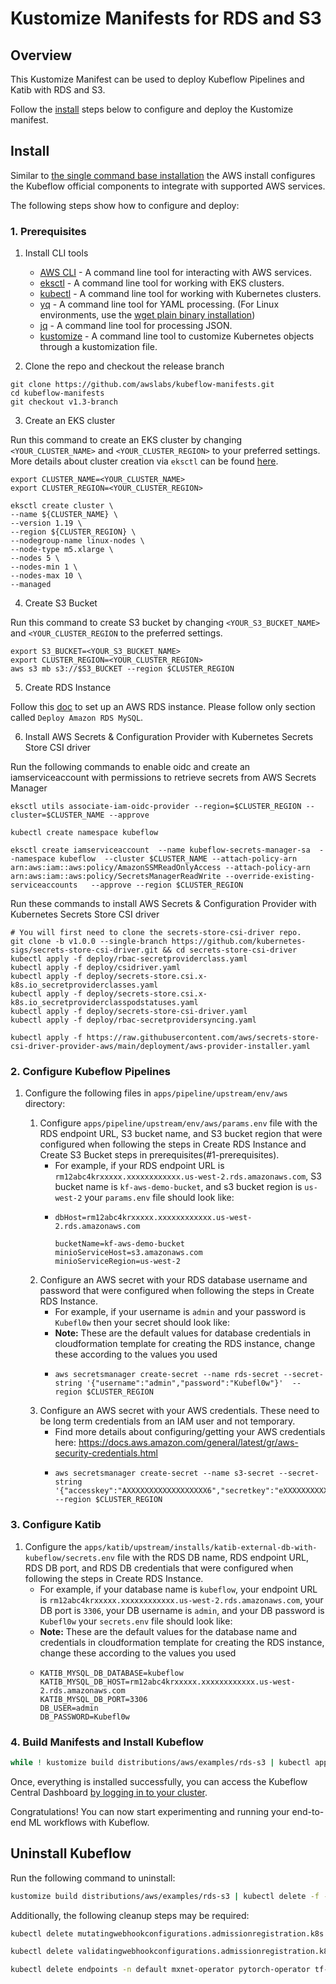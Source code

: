 # Kustomize Manifests for RDS and S3

## Overview
This Kustomize Manifest can be used to deploy Kubeflow Pipelines and Katib with RDS and S3.

Follow the [install](#install) steps below to configure and deploy the Kustomize manifest.

## Install

Similar to [the single command base installation](../../../../README.md#install-with-a-single-command) the AWS install configures the Kubeflow official components to integrate with supported AWS services. 

The following steps show how to configure and deploy:

### 1. Prerequisites

1. Install CLI tools
    - [AWS CLI](https://docs.aws.amazon.com/cli/latest/userguide/getting-started-install.html) - A command line tool for interacting with AWS services.
    - [eksctl](https://eksctl.io/introduction/#installation) - A command line tool for working with EKS clusters.
    - [kubectl](https://kubernetes.io/docs/tasks/tools) - A command line tool for working with Kubernetes clusters.
    - [yq](https://mikefarah.gitbook.io/yq) - A command line tool for YAML processing. (For Linux environments, use the [wget plain binary installation](https://mikefarah.gitbook.io/yq/#wget))
    - [jq](https://stedolan.github.io/jq/download/) - A command line tool for processing JSON.
    - [kustomize](https://kubectl.docs.kubernetes.io/installation/kustomize/) - A command line tool to customize Kubernetes objects through a kustomization file.

2. Clone the repo and checkout the release branch

```
git clone https://github.com/awslabs/kubeflow-manifests.git
cd kubeflow-manifests
git checkout v1.3-branch
```

3. Create an EKS cluster 

 Run this command to create an EKS cluster by changing `<YOUR_CLUSTER_NAME>` and `<YOUR_CLUSTER_REGION>` to your preferred settings. More details about cluster creation via `eksctl` can be found [here](https://eksctl.io/usage/creating-and-managing-clusters/).

```
export CLUSTER_NAME=<YOUR_CLUSTER_NAME>
export CLUSTER_REGION=<YOUR_CLUSTER_REGION>

eksctl create cluster \
--name ${CLUSTER_NAME} \
--version 1.19 \
--region ${CLUSTER_REGION} \
--nodegroup-name linux-nodes \
--node-type m5.xlarge \
--nodes 5 \
--nodes-min 1 \
--nodes-max 10 \
--managed
```

4. Create S3 Bucket

Run this command to create S3 bucket by changing `<YOUR_S3_BUCKET_NAME>` and `<YOUR_CLUSTER_REGION` to the preferred settings.

```
export S3_BUCKET=<YOUR_S3_BUCKET_NAME>
export CLUSTER_REGION=<YOUR_CLUSTER_REGION>
aws s3 mb s3://$S3_BUCKET --region $CLUSTER_REGION
```

5. Create RDS Instance

Follow this [doc](https://www.kubeflow.org/docs/distributions/aws/customizing-aws/rds/#deploy-amazon-rds-mysql) to set up an AWS RDS instance. Please follow only section called `Deploy Amazon RDS MySQL`. 

6. Install AWS Secrets & Configuration Provider with Kubernetes Secrets Store CSI driver

Run the following commands to enable oidc and create an iamserviceaccount with permissions to retrieve secrets from AWS Secrets Manager

```
eksctl utils associate-iam-oidc-provider --region=$CLUSTER_REGION --cluster=$CLUSTER_NAME --approve

kubectl create namespace kubeflow

eksctl create iamserviceaccount  --name kubeflow-secrets-manager-sa  --namespace kubeflow  --cluster $CLUSTER_NAME --attach-policy-arn  arn:aws:iam::aws:policy/AmazonSSMReadOnlyAccess --attach-policy-arn arn:aws:iam::aws:policy/SecretsManagerReadWrite --override-existing-serviceaccounts   --approve --region $CLUSTER_REGION
```

Run these commands to install AWS Secrets & Configuration Provider with Kubernetes Secrets Store CSI driver
```
# You will first need to clone the secrets-store-csi-driver repo.
git clone -b v1.0.0 --single-branch https://github.com/kubernetes-sigs/secrets-store-csi-driver.git && cd secrets-store-csi-driver
kubectl apply -f deploy/rbac-secretproviderclass.yaml
kubectl apply -f deploy/csidriver.yaml
kubectl apply -f deploy/secrets-store.csi.x-k8s.io_secretproviderclasses.yaml
kubectl apply -f deploy/secrets-store.csi.x-k8s.io_secretproviderclasspodstatuses.yaml
kubectl apply -f deploy/secrets-store-csi-driver.yaml
kubectl apply -f deploy/rbac-secretprovidersyncing.yaml

kubectl apply -f https://raw.githubusercontent.com/aws/secrets-store-csi-driver-provider-aws/main/deployment/aws-provider-installer.yaml
```

### 2. Configure Kubeflow Pipelines

1. Configure the following files in `apps/pipeline/upstream/env/aws` directory:

    1. Configure `apps/pipeline/upstream/env/aws/params.env` file with the RDS endpoint URL, S3 bucket name, and S3 bucket region that were configured when following the steps in Create RDS Instance and Create S3 Bucket steps in prerequisites(#1-prerequisites). 
        - For example, if your RDS endpoint URL is `rm12abc4krxxxxx.xxxxxxxxxxxx.us-west-2.rds.amazonaws.com`, S3 bucket name is `kf-aws-demo-bucket`, and s3 bucket region is `us-west-2` your `params.env` file should look like:
        - ```
          dbHost=rm12abc4krxxxxx.xxxxxxxxxxxx.us-west-2.rds.amazonaws.com

          bucketName=kf-aws-demo-bucket
          minioServiceHost=s3.amazonaws.com
          minioServiceRegion=us-west-2
          ```
    1. Configure an AWS secret with your RDS database username and password that were configured when following the steps in Create RDS Instance.
        - For example, if your username is `admin` and your password is `Kubefl0w` then your secret should look like:
        - **Note:** These are the default values for database credentials in cloudformation template for creating the RDS instance, change these according to the values you used
        - ```
          aws secretsmanager create-secret --name rds-secret --secret-string '{"username":"admin","password":"Kubefl0w"}'  --region $CLUSTER_REGION
          ```
    1. Configure an AWS secret with your AWS credentials. These need to be long term credentials from an IAM user and not temporary. 
        - Find more details about configuring/getting your AWS credentials here:
        https://docs.aws.amazon.com/general/latest/gr/aws-security-credentials.html
        - ```
          aws secretsmanager create-secret --name s3-secret --secret-string '{"accesskey":"AXXXXXXXXXXXXXXXXXX6","secretkey":"eXXXXXXXXXXXXXXXXXXXXXXXXXXXXXXXXXXXXXXq"}'  --region $CLUSTER_REGION
          ```

### 3. Configure Katib


1. Configure the `apps/katib/upstream/installs/katib-external-db-with-kubeflow/secrets.env` file with the RDS DB name, RDS endpoint URL, RDS DB port, and RDS DB credentials that were configured when following the steps in Create RDS Instance.
    - For example, if your database name is `kubeflow`, your endpoint URL is `rm12abc4krxxxxx.xxxxxxxxxxxx.us-west-2.rds.amazonaws.com`, your DB port is `3306`, your DB username is `admin`, and your DB password is `Kubefl0w` your `secrets.env` file should look like:
    - **Note:** These are the default values for the database name and credentials in cloudformation template for creating the RDS instance, change these according to the values you used
    - ```
      KATIB_MYSQL_DB_DATABASE=kubeflow
      KATIB_MYSQL_DB_HOST=rm12abc4krxxxxx.xxxxxxxxxxxx.us-west-2.rds.amazonaws.com
      KATIB_MYSQL_DB_PORT=3306
      DB_USER=admin
      DB_PASSWORD=Kubefl0w
      ```


### 4. Build Manifests and Install Kubeflow

```sh
while ! kustomize build distributions/aws/examples/rds-s3 | kubectl apply -f -; do echo "Retrying to apply resources"; sleep 10; done
```

Once, everything is installed successfully, you can access the Kubeflow Central Dashboard [by logging in to your cluster](../../../../README.md#connect-to-your-kubeflow-cluster).

Congratulations! You can now start experimenting and running your end-to-end ML workflows with Kubeflow.


## Uninstall Kubeflow

Run the following command to uninstall:

```sh
kustomize build distributions/aws/examples/rds-s3 | kubectl delete -f -
```


Additionally, the following cleanup steps may be required:

```sh
kubectl delete mutatingwebhookconfigurations.admissionregistration.k8s.io webhook.eventing.knative.dev webhook.istio.networking.internal.knative.dev webhook.serving.knative.dev

kubectl delete validatingwebhookconfigurations.admissionregistration.k8s.io config.webhook.eventing.knative.dev config.webhook.istio.networking.internal.knative.dev config.webhook.serving.knative.dev

kubectl delete endpoints -n default mxnet-operator pytorch-operator tf-operator
```
